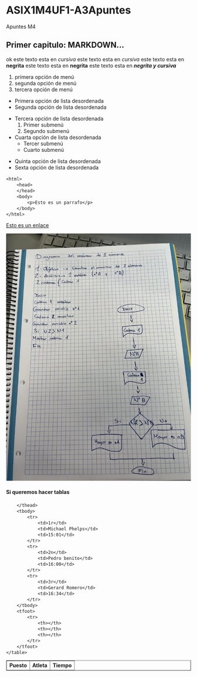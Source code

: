 # ASIX1M4UF1-A3Apuntes
Apuntes M4

## Primer capitulo: MARKDOWN...
ok
este texto esta en *cursiva*
este texto esta en _cursiva_
este texto esta en **negrita**
este texto esta en __negrita__
este texto esta en **_negrita y cursiva_**
1. primera opción de menú
2. segunda opción de menú
3. tercera opción de menú

* Primera opción de lista desordenada
* Segunda opción de lista desordenada
- Tercera opción de lista desordenada
    1. Primer submenú
    2. Segundo submenú
- Cuarta opción de lista desordenada
    * Tercer submenú
    * Cuarto submenú
+ Quinta opción de lista desordenada
+ Sexta opción de lista desordenada

```
<html>
    <head>
    </head>
    <body>
        <p>Esto es un parrafo</p>
    </body>
</html>
```

[Esto es un enlace](http://joan23.fje.edu "Enlace a la web del cole")

![Esto es una imagen](https://github.com/JavierMartinez05/ASIX1M4UF1-A3Apuntes/blob/main/diagrama.jpg "Titulo opcional de la imagen")

<h4>Si queremos hacer tablas</h4>
 <table border="1">
        <thead>
            <tr>
                <th>Puesto</th>
                <th>Atleta</th>
                <th>Tiempo</th>
            </tr>
          
        </thead>
        <tbody>
            <tr>
                <td>1r</td>
                <td>Michael Phelps</td>
                <td>15:01</td>
            </tr>
            <tr>
                <td>2n</td>
                <td>Pedro benito</td>
                <td>16:00</td>
            </tr>
            <tr>
                <td>3r</td>
                <td>Gerard Romero</td>
                <td>16:34</td>
            </tr>
        </tbody>
        <tfoot>
            <tr>
                <th></th>
                <th></th>
                <th></th>
            </tr>
        </tfoot>
    </table>